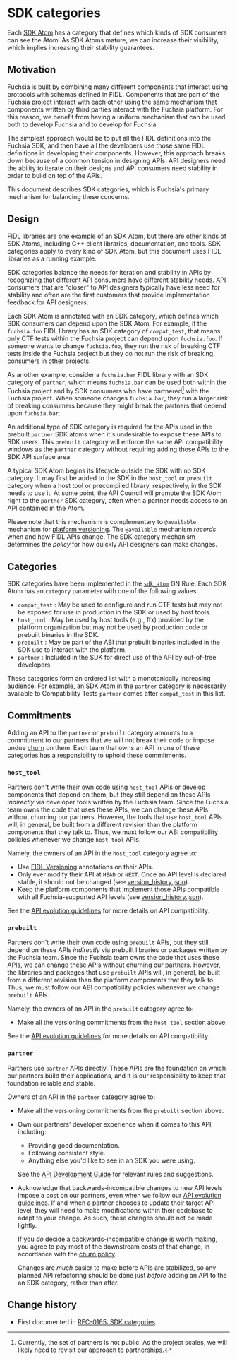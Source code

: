 # SDK categories

Each [SDK Atom] has a category that defines which kinds of SDK consumers can see
the Atom. As SDK Atoms mature, we can increase their visibility, which implies
increasing their stability guarantees.

[SDK Atom]: /docs/glossary#sdk-atom

## Motivation

Fuchsia is built by combining many different components that interact using
protocols with schemas defined in FIDL. Components that are part of the Fuchsia
project interact with each other using the same mechanism that components
written by third parties interact with the Fuchsia platform. For this reason,
we benefit from having a uniform mechanism that can be used both to develop
Fuchsia and to develop for Fuchsia.

The simplest approach would be to put all the FIDL definitions into the Fuchsia
SDK, and then have all the developers use those same FIDL definitions in
developing their components. However, this approach breaks down because of a
common tension in designing APIs: API designers need the ability to iterate on
their designs and API consumers need stability in order to build on top of the
APIs.

This document describes SDK categories, which is Fuchsia's primary mechanism
for balancing these concerns.

## Design

FIDL libraries are one example of an SDK Atom, but there are other kinds of
SDK Atoms, including C++ client libraries, documentation, and tools. SDK
categories apply to every kind of SDK Atom, but this document uses FIDL
libraries as a running example.

SDK categories balance the needs for iteration and stability in APIs by
recognizing that different API consumers have different stability needs. API
consumers that are "closer" to API designers typically have less need for
stability and often are the first customers that provide implementation
feedback for API designers.

Each SDK Atom is annotated with an SDK category, which defines which SDK
consumers can depend upon the SDK Atom. For example, if the `fuchsia.foo` FIDL
library has an SDK category of `compat_test`, that means only CTF tests within
the Fuchsia project can depend upon `fuchsia.foo`. If someone wants to change
`fuchsia.foo`, they run the risk of breaking CTF tests inside the Fuchsia
project but they do not run the risk of breaking consumers in other projects.

As another example, consider a `fuchsia.bar` FIDL library with an SDK category
of `partner`, which means `fuchsia.bar` can be used both within the Fuchsia
project and by SDK consumers who have partnered[^1] with the Fuchsia project.
When someone changes `fuchsia.bar`, they run a larger risk of breaking
consumers because they might break the partners that depend upon `fuchsia.bar`.

An additional type of SDK category is required for the APIs used in the prebuilt
`partner` SDK atoms when it's undesirable to expose these APIs to
SDK users. This `prebuilt` category will enforce
the same API compatibility windows as the `partner` category
without requiring adding those APIs to the SDK API surface area.

A typical SDK Atom begins its lifecycle outside the SDK with no SDK category. It
may first be added to the SDK in the `host_tool` or `prebuilt` category when a
host tool or precompiled library, respectively, in the SDK needs to use it. At
some point, the API Council will promote the SDK Atom right to the `partner` SDK
category, often when a partner needs access to an API contained in the Atom.

Please note that this mechanism is complementary to `@available` mechanism for
[platform versioning][fidl-versioning]. The `@available` mechanism *records*
when and how FIDL APIs change. The SDK category mechanism determines the
*policy* for how quickly API designers can make changes.

[^1]: Currently, the set of partners is not public. As the project scales, we
      will likely need to revisit our approach to partnerships.

[fidl-versioning]: /docs/reference/fidl/language/versioning.md

## Categories

SDK categories have been implemented in the [`sdk_atom`](/docs/glossary#sdk-atom) GN Rule.
Each SDK Atom has an `category` parameter with one of the following values:

- `compat_test` : May be used to configure and run CTF tests but may not be
                  exposed for use in production in the SDK or used by host
                  tools.
- `host_tool`   : May be used by host tools (e.g., ffx) provided by the platform
                  organization but may not be used by production code or
                  prebuilt binaries in the SDK.
- `prebuilt`    : May be part of the ABI that prebuilt binaries included in the
                  SDK use to interact with the platform.
- `partner`     : Included in the SDK for direct use of the API by out-of-tree
                  developers.


These categories form an ordered list with a monotonically increasing audience.
For example, an SDK Atom in the `partner` category is necessarily available to
Compatibility Tests `partner` comes after `compat_test` in this list.

## Commitments

Adding an API to the `partner` or `prebuilt` category amounts to a
commitment to our partners that we will not break their code or impose undue
[churn][churn-policy] on them. Each team that owns an API in one of these
categories has a responsibility to uphold these commitments.

[churn-policy]: /docs/contribute/governance/policy/churn.md

### `host_tool`

Partners don't write their own code using `host_tool` APIs or develop
components that depend on them, but they still depend on these APIs _indirectly_
via developer tools written by the Fuchsia team. Since the Fuchsia team owns the
code that uses these APIs, we can change these APIs without churning our
partners. However, the tools that use
`host_tool` APIs will, in general, be built from a different revision
than the platform components that they talk to. Thus, we must follow our ABI
compatibility policies whenever we change `host_tool` APIs.

Namely, the owners of an API in the `host_tool` category agree to:

* Use [FIDL Versioning][fidl-versioning] annotations on their APIs.
* Only ever modify their API at `HEAD` or `NEXT`.
  Once an API level is declared stable, it should not be changed (see [version_history.json]).
* Keep the platform components that implement those APIs compatible with all
  Fuchsia-supported API levels (see [version_history.json]).

See the [API evolution guidelines][evolution-guidelines] for more details on
API compatibility.

[version_history.json]:  /sdk/version_history.json
[evolution-guidelines]: /docs/development/api/evolution.md

### `prebuilt`

Partners don't write their own code using `prebuilt` APIs, but they
still depend on these APIs _indirectly_ via prebuilt libraries or packages
written by the Fuchsia team. Since the Fuchsia team owns the code that uses
these APIs, we can change these APIs without churning our partners. However,
the libraries and packages that use `prebuilt` APIs will, in
general, be built from a different revision than the platform components that
they talk to. Thus, we must follow our ABI compatibility policies whenever we
change `prebuilt` APIs.

Namely, the owners of an API in the `prebuilt` category agree to:
* Make all the versioning commitments from the `host_tool` section above.

See the [API evolution guidelines][evolution-guidelines] for more details on
API compatibility.

[version_history.json]:  /sdk/version_history.json
[evolution-guidelines]: /docs/development/api/evolution.md

### `partner`

Partners use `partner` APIs directly. These APIs are the foundation on which
our partners build their applications, and it is our responsibility to keep
that foundation reliable and stable.

Owners of an API in the `partner` category agree to:

* Make all the versioning commitments from the `prebuilt` section above.
* Own our partners' developer experience when it comes to this API, including:
  * Providing good documentation.
  * Following consistent style.
  * Anything else you'd like to see in an SDK you were using.

  See the [API Development Guide][api-dev] for relevant rules and suggestions.
* Acknowledge that backwards-incompatible changes to new API levels impose a
  cost on our partners, even when we follow our [API evolution
  guidelines][evolution-guidelines]. If and when a partner chooses to update
  their target API level, they will need to make modifications within their
  codebase to adapt to your change. As such, these changes should not be made
  lightly.

  If you _do_ decide a backwards-incompatible change is worth making, you agree
  to pay most of the downstream costs of that change, in accordance with the
  [churn policy][churn-policy].

  Changes are _much_ easier to make before APIs are stabilized, so
  any planned API refactoring should be done just _before_ adding an API to the
  an SDK category, rather than after.

[api-dev]: /docs/development/api/README.md

## Change history

- First documented in [RFC-0165: SDK categories][rfc-0165].

[rfc-0165]: /docs/contribute/governance/rfcs/0165_sdk_categories.md
